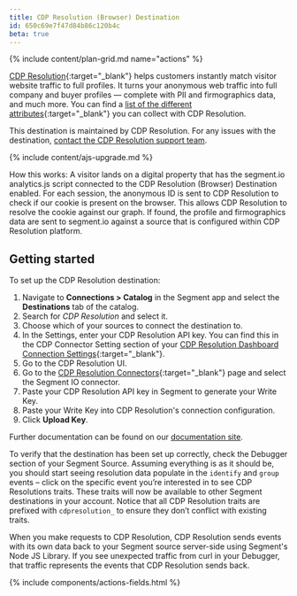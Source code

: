 ```yaml
---
title: CDP Resolution (Browser) Destination
id: 650c69e7f47d84b86c120b4c
beta: true
---
```



{% include content/plan-grid.md name="actions" %}

[CDP Resolution](https://cdpresolution.com?utm_source=segmentio&utm_medium=docs&utm_campaign=partners){:target="_blank"} helps customers instantly match visitor website traffic to full profiles. It turns your anonymous web traffic into full company and buyer profiles — complete with PII and firmographics data, and much more. You can find a [list of the different attributes](https://cdpresolution.com/theattributes?utm_source=segmentio&utm_medium=docs&utm_campaign=partners){:target="_blank"} you can collect with CDP Resolution.

This destination is maintained by CDP Resolution. For any issues with the destination, [contact the CDP Resolution support team](mailto:support@cdpresolution.com).

{% include content/ajs-upgrade.md %}

How this works: A visitor lands on a digital property that has the segment.io analytics.js script connected to the CDP Resolution (Browser) Destination enabled.  For each session, the anonymous ID is sent to CDP Resolution to check if our cookie is present on the browser.  This allows CDP Resolution to resolve the cookie against our graph. If found, the profile and firmographics data are sent to segment.io against a source that is configured within CDP Resolution platform.

## Getting started

To set up the CDP Resolution destination:
1.	Navigate to **Connections > Catalog** in the Segment app and select the **Destinations** tab of the catalog. 
2.	Search for *CDP Resolution* and select it.
3. Choose which of your sources to connect the destination to.
4.	In the Settings, enter your CDP Resolution API key. You can find this in the CDP Connector Setting section of your [CDP Resolution Dashboard Connection Settings](https://app.cdpresolution.com/administration/cdp-connections/segment-io-f4241?utm_source=segmentio&utm_medium=docs&utm_campaign=partners){:target="_blank"}.
5. Go to the CDP Resolution UI. 
5. Go to the [CDP Resolution Connectors](https://app.cdpresolution.com/administration/cdp-connections?utm_source=segmentio&utm_medium=docs&utm_campaign=partners){:target="_blank"} page and select the Segment IO connector.
2.	Paste your CDP Resolution API key in Segment to generate your Write Key.
3.	Paste your Write Key into CDP Resolution's connection configuration.
4.	Click **Upload Key**.

Further documentation can be found on our [documentation site](https://docs.cdpresolution.com?utm_source=segmentio&utm_medium=docs&utm_campaign=partners).

To verify that the destination has been set up correctly, check the Debugger section of your Segment Source. Assuming everything is as it should be, you should start seeing resolution data populate in the `identify` and `group` events – click on the specific event you’re interested in to see CDP Resolutions traits. These traits will now be available to other Segment destinations in your account. Notice that all CDP Resolution traits are prefixed with `cdpresolution_` to ensure they don’t conflict with existing traits.

When you make requests to CDP Resolution, CDP Resolution sends events with its own data back to your Segment source server-side using Segment's Node JS Library. If you see unexpected traffic from curl in your Debugger, that traffic represents the events that CDP Resolution sends back.

{% include components/actions-fields.html %}

